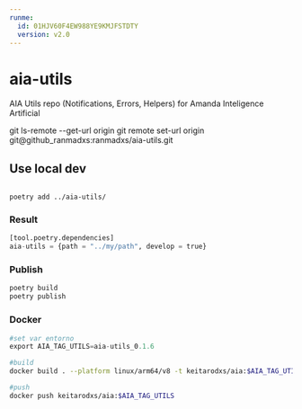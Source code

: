 ```yaml
---
runme:
  id: 01HJV60F4EW988YE9KMJFSTDTY
  version: v2.0
---
```


# aia-utils

AIA Utils repo (Notifications, Errors, Helpers) for Amanda Inteligence Artificial

git ls-remote --get-url origin
git remote set-url origin git@github_ranmadxs:ranmadxs/aia-utils.git

## Use local dev

```console {"id":"01HJV60F4EW988YE9KMGH6GQ66"}

poetry add ../aia-utils/

```

### Result

```python {"id":"01HJV60F4EW988YE9KMHTHYHH2"}
[tool.poetry.dependencies]
aia-utils = {path = "../my/path", develop = true}
```

### Publish

```python
poetry build 
poetry publish
```

### Docker

```python {"id":"01HJV66J6EV6K8ECD6KNMET9KM"}
#set var entorno
export AIA_TAG_UTILS=aia-utils_0.1.6
```

```sh {"id":"01HJV64NSH238T2X9KXSA1A4FW"}
#build
docker build . --platform linux/arm64/v8 -t keitarodxs/aia:$AIA_TAG_UTILS

#push
docker push keitarodxs/aia:$AIA_TAG_UTILS
```
